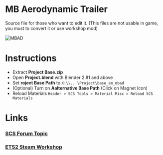 # MB Aerodynamic Trailer
Source file for those who want to edit it.
(This files are not usable in game, you must to convert it or use workshop mod)

![MBAD](https://imgur.com/4gauCVQ.jpg)

# Instructions
* Extract __Project Base.zip__
* Open __Project.blend__ with Blender 2.81 and above
* Set __roject Base Path__ to `X:\\...\Project\base_am_mbad`
* (Optional) Turn on __Aalternative Base Path__ (Click on Magnet Icon)
* Reload Materials `Header > SCS Tools > Material Misc > Reload SCS Materials`

# Links
### [SCS Forum Topic](https://forum.scssoft.com/viewtopic.php?f=36&t=268003)
### [ETS2 Steam Workshop](https://steamcommunity.com/sharedfiles/filedetails/?id=2091516269)
